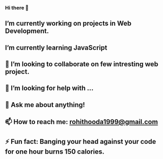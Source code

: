 ### Hi there 👋

<!--
**Rohit-hooda/Rohit-Hooda** is a ✨ _special_ ✨ repository because its `README.md` (this file) appears on your GitHub profile.

Here are some ideas to get you started:
-->
##  I’m currently working on projects in Web Development.
## I’m currently learning JavaScript
## 👯 I’m looking to collaborate on few intresting web project.
## 🤔 I’m looking for help with ...
## 💬 Ask me about anything!
## 📫 How to reach me: rohithooda1999@gmail.com
## ⚡ Fun fact: Banging your head against your code for one hour burns 150 calories.
